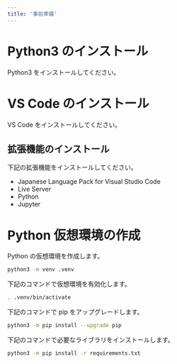 ```yaml
---
title: '事前準備'
---
```


# Python3 のインストール

Python3 をインストールしてください。

# VS Code のインストール

VS Code をインストールしてください。

## 拡張機能のインストール

下記の拡張機能をインストールしてください。

- Japanese Language Pack for Visual Studio Code
- Live Server
- Python
- Jupyter

# Python 仮想環境の作成

Python の仮想環境を作成します。

```bash
python3 -m venv .venv
```

下記のコマンドで仮想環境を有効化します。

```bash
. .venv/bin/activate
```

下記のコマンドで pip をアップグレードします。

```bash
python3 -m pip install --upgrade pip
```

下記のコマンドで必要なライブラリをインストールします。

```bash
python3 -m pip install -r requirements.txt
```
